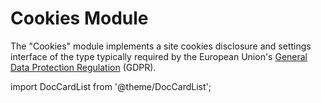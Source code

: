 # Cookies Module

The "Cookies" module implements a site cookies disclosure and settings interface of the type typically required by the 
European Union's [General Data Protection Regulation](https://gdpr.eu) (GDPR). 

import DocCardList from '@theme/DocCardList';

<DocCardList />